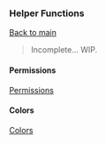 ### Helper Functions
[Back to main](README.md)

> Incomplete... WIP.

#### Permissions
[Permissions](Helpers/Permissions.md)

#### Colors
[Colors](Helpers/Colors.md)